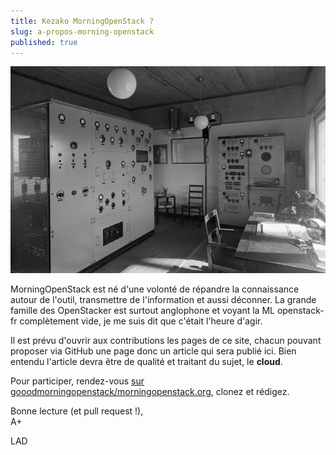 ```yaml
---
title: Kezako MorningOpenStack ?
slug: a-propos-morning-openstack
published: true
---
```


![Kezako](about.jpg)

MorningOpenStack est né d'une volonté de répandre la connaissance autour de l'outil, transmettre de l'information et aussi déconner. La grande famille des OpenStacker est surtout anglophone et voyant la ML openstack-fr complètement vide, je me suis dit que c'était l'heure d'agir.  

Il est prévu d'ouvrir aux contributions les pages de ce site, chacun pouvant proposer via GitHub une page donc un article qui sera publié ici. Bien entendu l'article devra être de qualité et traitant du sujet, le **cloud**.  

Pour participer, rendez-vous [sur gooodmorningopenstack/morningopenstack.org](https://github.com/gooodmorningopenstack/morningopenstack.org), clonez et rédigez.

Bonne lecture (et pull request !),  
A+  

LAD

